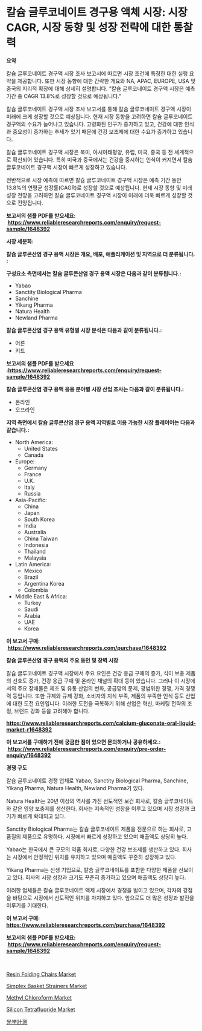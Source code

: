 <p><h1>칼슘 글루코네이트 경구용 액체 시장: 시장 CAGR, 시장 동향 및 성장 전략에 대한 통찰력</h1></p><p><strong>요약</strong></p>
<p><p>칼슘 글루코네이트 경구액 시장 조사 보고서에 따르면 시장 조건에 특정한 대한 실행 요약을 제공합니다. 또한 시장 동향에 대한 간략한 개요와 NA, APAC, EUROPE, USA 및 중국의 지리적 확장에 대해 상세히 설명합니다. "칼슘 글루코네이트 경구액 시장은 예측 기간 중 CAGR 13.8%로 성장할 것으로 예상됩니다."</p><p>칼슘 글루코네이트 경구액 시장 조사 보고서를 통해 칼슘 글루코네이트 경구액 시장이 미래에 크게 성장할 것으로 예상됩니다. 현재 시장 동향을 고려하면 칼슘 글루코네이트 경구액의 수요가 늘어나고 있습니다. 고령화된 인구가 증가하고 있고, 건강에 대한 인식과 중요성이 증가하는 추세가 있기 때문에 건강 보조제에 대한 수요가 증가하고 있습니다.</p><p>칼슘 글루코네이트 경구액 시장은 북미, 아시아태평양, 유럽, 미국, 중국 등 전 세계적으로 확산되어 있습니다. 특히 미국과 중국에서는 건강을 중시하는 인식이 커지면서 칼슘 글루코네이트 경구액 시장이 빠르게 성장하고 있습니다.</p><p>전반적으로 시장 예측에 따르면 칼슘 글루코네이트 경구액 시장은 예측 기간 동안 13.8%의 연평균 성장률(CAGR)로 성장할 것으로 예상됩니다. 현재 시장 동향 및 미래 성장 전망을 고려하면 칼슘 글루코네이트 경구액 시장이 미래에 더욱 빠르게 성장할 것으로 전망됩니다.</p></p>
<p><strong>보고서의 샘플 PDF를 받으세요: &nbsp;<a href="https://www.reliableresearchreports.com/enquiry/request-sample/1648392">https://www.reliableresearchreports.com/enquiry/request-sample/1648392</a></strong></p>
<p><strong>시장 세분화:</strong></p>
<p><strong> 칼슘 글루콘산염 경구 용액 시장은 개요, 배포, 애플리케이션 및 지역으로 더 분류됩니다. :</strong></p>
<p><strong>구성요소 측면에서는 칼슘 글루콘산염 경구 용액 시장은 다음과 같이 분류됩니다.:</strong></p>
<p><ul><li>Yabao</li><li>Sanctity Biological Pharma</li><li>Sanchine</li><li>Yikang Pharma</li><li>Natura Health</li><li>Newland Pharma</li></ul></p>
<p><strong> 칼슘 글루콘산염 경구 용액 유형별 시장 분석은 다음과 같이 분류됩니다.:</strong></p>
<p><ul><li>어른</li><li>키드</li></ul></p>
<p><strong>보고서의 샘플 PDF를 받으세요 :<a href="https://www.reliableresearchreports.com/enquiry/request-sample/1648392">https://www.reliableresearchreports.com/enquiry/request-sample/1648392</a></strong></p>
<p><strong> 칼슘 글루콘산염 경구 용액 응용 분야별 시장 산업 조사는 다음과 같이 분류됩니다.:</strong></p>
<p><ul><li>온라인</li><li>오프라인</li></ul></p>
<p><strong>지역 측면에서 칼슘 글루콘산염 경구 용액 지역별로 이용 가능한 시장 플레이어는 다음과 같습니다.:</strong></p>
<p><ul>
    <li>
        North America:
        <ul>
            <li>United States</li>
            <li>Canada</li>
        </ul>
    </li>
    <li>
        Europe:
        <ul>
            <li>Germany</li>
            <li>France</li>
            <li>U.K.</li>
            <li>Italy</li>
            <li>Russia</li>
        </ul>
    </li>
    <li>
        Asia-Pacific:
        <ul>
            <li>China</li>
            <li>Japan</li>
            <li>South Korea</li>
            <li>India</li>
            <li>Australia</li>
            <li>China Taiwan</li>
            <li>Indonesia</li>
            <li>Thailand</li>
            <li>Malaysia</li>
        </ul>
    </li>
    <li>
        Latin America:
        <ul>
            <li>Mexico</li>
            <li>Brazil</li>
            <li>Argentina Korea</li>
            <li>Colombia</li>
        </ul>
    </li>
    <li>
        Middle East & Africa:
        <ul>
            <li>Turkey</li>
            <li>Saudi</li>
            <li>Arabia</li>
            <li>UAE</li>
            <li>Korea</li>
        </ul>
    </li>
    </ul></p>
<p><strong>이 보고서 구매: &nbsp;<a href="https://www.reliableresearchreports.com/purchase/1648392">https://www.reliableresearchreports.com/purchase/1648392</a></strong></p>
<p><strong>칼슘 글루콘산염 경구 용액의 주요 동인 및 장벽 시장</strong></p>
<p><p>칼슘 글루코네이트 경구액 시장에서 주요 요인은 건강 응급 구매의 증가, 식이 보충 제품의 선호도 증가, 건강 응급 구매 및 온라인 채널의 확대 등이 있습니다. 그러나 이 시장에서의 주요 장애물은 제조 및 유통 산업의 변화, 공급망의 문제, 광범위한 경쟁, 가격 경쟁력 등입니다. 또한 규제와 규제 강화, 소비자의 지식 부족, 제품의 부족한 인식 등도 산업에 대한 도전 요인입니다. 이러한 도전을 극복하기 위해 산업은 혁신, 마케팅 전략의 조정, 브랜드 강화 등을 고려해야 합니다.</p></p>
<p><strong><a href="https://www.reliableresearchreports.com/calcium-gluconate-oral-liquid-market-r1648392">https://www.reliableresearchreports.com/calcium-gluconate-oral-liquid-market-r1648392</a></strong></p>
<p><strong>이 보고서를 구매하기 전에 궁금한 점이 있으면 문의하거나 공유하세요.: &nbsp;<a href="https://www.reliableresearchreports.com/enquiry/pre-order-enquiry/1648392">https://www.reliableresearchreports.com/enquiry/pre-order-enquiry/1648392</a></strong></p>
<p><strong>경쟁 구도</strong></p>
<p><p>칼슘 글루코네이트 경쟁 업체로 Yabao, Sanctity Biological Pharma, Sanchine, Yikang Pharma, Natura Health, Newland Pharma가 있다. </p><p>Natura Health는 20년 이상의 역사를 가진 선도적인 보건 회사로, 칼슘 글루코네이트와 같은 영양 보충제를 생산한다. 회사는 지속적인 성장을 이루고 있으며 시장 성장과 크기가 빠르게 확대되고 있다. </p><p>Sanctity Biological Pharma는 칼슘 글루코네이트 제품을 전문으로 하는 회사로, 고품질의 제품으로 유명하다. 시장에서 빠르게 성장하고 있으며 매출액도 상당히 높다.</p><p>Yabao는 한국에서 큰 규모의 약품 회사로, 다양한 건강 보조제를 생산하고 있다. 회사는 시장에서 안정적인 위치를 유지하고 있으며 매출액도 꾸준히 성장하고 있다.</p><p>Yikang Pharma는 신생 기업으로, 칼슘 글루코네이트를 포함한 다양한 제품을 선보이고 있다. 회사의 시장 성장과 크기도 꾸준히 증가하고 있으며 매출액도 상당히 높다.</p><p>이러한 업체들은 칼슘 글루코네이트 액제 시장에서 경쟁을 벌이고 있으며, 각자의 강점을 바탕으로 시장에서 선도적인 위치를 차지하고 있다. 앞으로도 더 많은 성장과 발전을 이루기를 기대한다.</p></p>
<p><strong>이 보고서 구매: &nbsp; <a href="https://www.reliableresearchreports.com/purchase/1648392">https://www.reliableresearchreports.com/purchase/1648392</a></strong></p>
<p><strong>보고서의 샘플 PDF를 받으세요: &nbsp;<a href="https://www.reliableresearchreports.com/enquiry/request-sample/1648392">https://www.reliableresearchreports.com/enquiry/request-sample/1648392</a></strong><strong></strong></p>
<p>&nbsp;</p>
<p><p><a href="https://www.linkedin.com/pulse/resin-folding-chairs-market-research-report-its-history-forecast-gmyvc?trackingId=b5UFwh0NIc11VuAnJOGOmQ%3D%3D">Resin Folding Chairs Market</a></p><p><a href="https://github.com/bmorecock/Market-Research-Report-List-2/blob/main/simplex-basket-strainers-market.md">Simplex Basket Strainers Market</a></p><p><a href="https://issuu.com/reportprime-2/docs/methyl-chloroform-market-size-2030.pptx">Methyl Chloroform Market</a></p><p><a href="https://issuu.com/reportprime-2/docs/silicon-tetrafluoride-market-size-2030.pptx">Silicon Tetrafluoride Market</a></p><p><a href="https://github.com/joaejkdzgyljvo6/Market-Research-Report-List-1/blob/main/910239130793.md">光学計測</a></p></p>